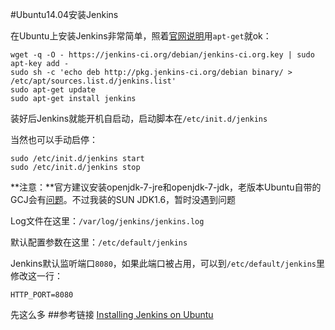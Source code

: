 #Ubuntu14.04安装Jenkins

在Ubuntu上安装Jenkins非常简单，照着[官网说明](https://wiki.jenkins-ci.org/display/JENKINS/Installing+Jenkins+on+Ubuntu)用`apt-get`就ok：

	wget -q -O - https://jenkins-ci.org/debian/jenkins-ci.org.key | sudo apt-key add -
	sudo sh -c 'echo deb http://pkg.jenkins-ci.org/debian binary/ > /etc/apt/sources.list.d/jenkins.list'
	sudo apt-get update
	sudo apt-get install jenkins

装好后Jenkins就能开机自启动，启动脚本在`/etc/init.d/jenkins`


当然也可以手动启停：

	sudo /etc/init.d/jenkins start
	sudo /etc/init.d/jenkins stop
	
**注意：**官方建议安装openjdk-7-jre和openjdk-7-jdk，老版本Ubuntu自带的GCJ会有[问题](https://issues.jenkins-ci.org/browse/JENKINS-743)。不过我装的SUN JDK1.6，暂时没遇到问题

Log文件在这里：`/var/log/jenkins/jenkins.log`

默认配置参数在这里：`/etc/default/jenkins`

Jenkins默认监听端口`8080`，如果此端口被占用，可以到`/etc/default/jenkins`里修改这一行：

	HTTP_PORT=8080
	
先这么多
##参考链接
[Installing Jenkins on Ubuntu](https://wiki.jenkins-ci.org/display/JENKINS/Installing+Jenkins+on+Ubuntu)